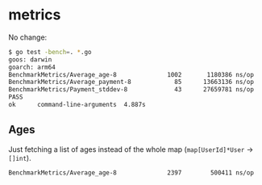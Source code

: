 # metrics

No change:

```bash
$ go test -bench=. *.go
goos: darwin
goarch: arm64
BenchmarkMetrics/Average_age-8         	    1002	   1180386 ns/op
BenchmarkMetrics/Average_payment-8     	      85	  13663136 ns/op
BenchmarkMetrics/Payment_stddev-8      	      43	  27659781 ns/op
PASS
ok  	command-line-arguments	4.887s
```

## Ages

Just fetching a list of ages instead of the whole map (`map[UserId]*User` -> `[]int`).

```bash
BenchmarkMetrics/Average_age-8         	    2397	    500411 ns/op
```
